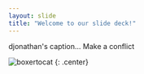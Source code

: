 ```yaml
---
layout: slide
title: "Welcome to our slide deck!"
---
```


djonathan's caption...  Make a conflict

![boxertocat](https://octodex.github.com/images/boxertocat_octodex.jpg)
{: .center}
